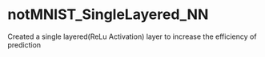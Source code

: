 # notMNIST_SingleLayered_NN
Created a single layered(ReLu Activation) layer to increase the efficiency of prediction  

